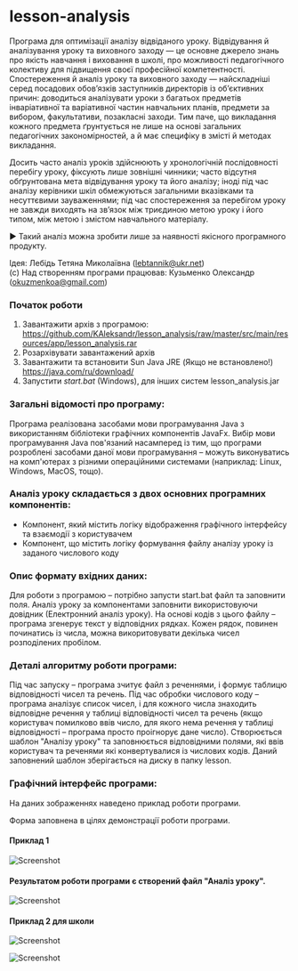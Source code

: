 # lesson-analysis
Програма для оптимізації аналізу відвіданого уроку.
 Відвідування й аналізування уроку та виховного заходу — це основне джерело знань про якість навчання і виховання в школі, про можливості педагогічного колективу для підвищення своєї професійної компетентності. 
 Спостереження й аналіз уроку та виховного заходу — найскладніші серед посадових обов’язків заступників директорів із об’єктивних причин: доводиться аналізувати уроки з багатьох предметів інваріативної та варіативної частин навчальних планів, предмети за вибором, факультативи, позакласні заходи. 
 Тим паче, що викладання кожного предмета ґрунтується не лише на основі загальних педагогічних закономірностей, а й має специфіку в змісті й методах викладання.

Досить часто аналіз уроків здійснюють у хронологічній послідовності перебігу уроку, фіксують лише зовнішні чинники; часто відсутня обґрунтована мета відвідування уроку та його аналізу; іноді під час аналізу керівники шкіл обмежуються загальними вказівками та несуттєвими зауваженнями; під час спостереження за перебігом уроку не завжди виходять на зв’язок між триєдиною метою уроку і його типом, між метою і змістом навчального матеріалу.

► Такий аналіз можна зробити лише за наявності якісного програмного продукту.

Ідея: Лебідь Тетяна Миколаївна (lebtannik@ukr.net)      
(c) Над створенням програми працював: Кузьменко Олександр (okuzmenkoa@gmail.com)

### Початок роботи ###
1. Завантажити архів з програмою: https://github.com/KAleksandr/lesson_analysis/raw/master/src/main/resources/app/lesson_analysis.rar
2. Розархівувати завантажений архів
3. Завантажити та встановити Sun Java JRE (Якщо не встановлено!) https://java.com/ru/download/ 
3. Запустити *start.bat* (Windows), для інших систем lesson_analysis.jar

### Загальні відомості про програму: ###
Програма реалізована засобами мови програмування Java з використанням бібліотеки графічних компонентів JavaFx. Вибір мови програмування Java пов'язаний насамперед із тим, що програми розроблені засобами даної мови програмування – можуть виконуватись на комп'ютерах з різними операційними системами (наприклад: Linux, Windows, MacOS, тощо).

### Аналіз уроку складається з двох основних програмних компонентів: ###
- Компонент, який містить логіку відображення графічного інтерфейсу та взаємодії з користувачем
- Компонент, що містить логіку формування файлу аналізу уроку із заданого числового коду

### Опис формату вхідних даних: ###
Для роботи з програмою – потрібно запусти start.bat файл та заповнити поля. Аналіз уроку за компонентами заповнити використовуючи довідник (Електронний аналіз уроку). На основі кодів з цього файлу – програма згенерує текст у відповідних рядках. Кожен рядок, повинен починатись із числа, можна викоритовувати декілька чисел розподілених пробілом. 

### Деталі алгоритму роботи програми: ###
Під час запуску – програма зчитує файл з реченнями, і формує таблицю відповідності чисел та речень. Під час обробки числового коду – програма аналізує список чисел, і для кожного числа знаходить відповідне речення у таблиці відповідності чисел та речень (якщо користувач помилково ввів число, для якого нема речення у таблиці відповідності – програма просто проігнорує дане число). Створюється шаблон "Аналізу уроку" та заповнюється відповідними полями, які ввів користувач та реченями які конвертувалися із числових кодів. Даний заповнений шаблон зберігається на диску в папку lesson.


### Графічний інтерфейс програми: ###
На даних зображеннях наведено приклад роботи програми.

Форма заповнена в цілях демонстрації роботи програми.
#### Приклад 1 ####
![Screenshot](https://raw.githubusercontent.com/KAleksandr/lesson_analysis/master/src/main/resources/images/lesson_analysis.png)

#### Результатом роботи програми є створений файл "Аналіз уроку".

![Screenshot](https://raw.githubusercontent.com/KAleksandr/lesson_analysis/master/src/main/resources/images/analysisLesson.jpg)
#### Приклад 2 для школи ####
![Screenshot](https://raw.githubusercontent.com/KAleksandr/lesson_analysis/master/src/main/resources/images/lesson_analysis2.png)

![Screenshot](https://raw.githubusercontent.com/KAleksandr/lesson_analysis/master/src/main/resources/images/analysisLesson2.jpg)